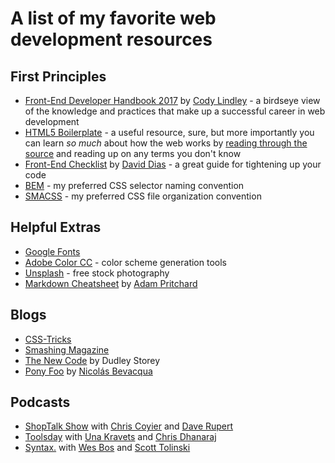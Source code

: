 # A list of my favorite web development resources

## First Principles
* [Front-End Developer Handbook 2017](https://github.com/FrontendMasters/front-end-handbook-2017) by [Cody Lindley](http://codylindley.com/) - a  birdseye view of the knowledge and practices that make up a successful career in web development
* [HTML5 Boilerplate](https://html5boilerplate.com/) - a useful resource, sure, but more importantly you can learn *so much* about how the web works by [reading through the source](https://github.com/h5bp/html5-boilerplate/tree/master/src) and reading up on any terms you don't know
* [Front-End Checklist](https://github.com/thedaviddias/Front-End-Checklist) by [David Dias](http://daviddias.me/) - a great guide for tightening up your code
* [BEM](http://getbem.com/) - my preferred CSS selector naming convention
* [SMACSS](https://smacss.com/) - my preferred CSS file organization convention

## Helpful Extras
* [Google Fonts](https://fonts.google.com/)
* [Adobe Color CC](https://color.adobe.com) - color scheme generation tools
* [Unsplash](https://unsplash.com/) - free stock photography
* [Markdown Cheatsheet](https://github.com/adam-p/markdown-here/wiki/Markdown-Cheatsheet) by [Adam Pritchard](https://github.com/adam-p)

## Blogs
* [CSS-Tricks](https://css-tricks.com/)
* [Smashing Magazine](https://www.smashingmagazine.com/)
* [The New Code](https://thenewcode.com/) by Dudley Storey
* [Pony Foo](https://ponyfoo.com/) by [Nicolás Bevacqua](https://ponyfoo.com/about)

## Podcasts
* [ShopTalk Show](http://shoptalkshow.com/) with [Chris Coyier](https://chriscoyier.net/) and [Dave Rupert](http://daverupert.com/)
* [Toolsday](http://www.toolsday.io/) with [Una Kravets](http://unakravets.com/) and [Chris Dhanaraj](https://twitter.com/chrisdhanaraj)
* [Syntax.](https://syntax.fm/) with [Wes Bos](http://wesbos.com/) and [Scott Tolinski](http://scotttolinski.com/)
